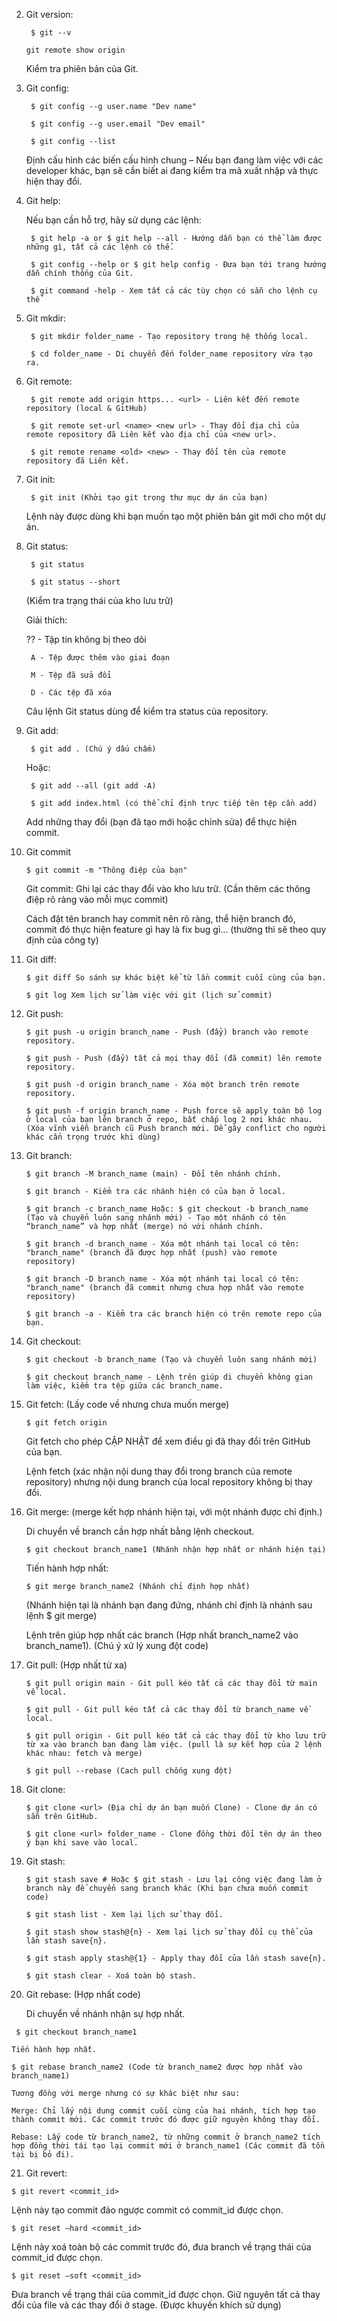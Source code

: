 2. Git version:

   ` $ git --v`
   
   `git remote show origin`

    Kiểm tra phiên bản của Git.

3. Git config:

        $ git config --g user.name "Dev name"

        $ git config --g user.email "Dev email"

        $ git config --list

    Định cấu hình các biến cấu hình chung – Nếu bạn đang làm việc với các developer khác, bạn sẽ cần biết ai đang kiểm tra mã xuất nhập và thực hiện thay đổi.

4. Git help:

    Nếu bạn cần hỗ trợ, hãy sử dụng các lệnh:

        $ git help -a or $ git help --all - Hướng dẫn bạn có thể làm được những gì, tất cả các lệnh có thể.

        $ git config --help or $ git help config - Đưa bạn tới trang hướng dẫn chính thống của Git.

        $ git command -help - Xem tất cả các tùy chọn có sẵn cho lệnh cụ thể

5. Git mkdir:

        $ git mkdir folder_name - Tạo repository trong hệ thống local.

        $ cd folder_name - Di chuyển đến folder_name repository vừa tạo ra.

6. Git remote:

        $ git remote add origin https... <url> - Liên kết đến remote repository (local & GitHub)

        $ git remote set-url <name> <new url> - Thay đổi địa chỉ của remote repository đã Liên kết vào địa chỉ của <new url>.

        $ git remote rename <old> <new> - Thay đổi tên của remote repository đã Liên kết.

7. Git init:

        $ git init (Khởi tạo git trong thư mục dự án của bạn)

    Lệnh này được dùng khi bạn muốn tạo một phiên bản git mới cho một dự án.
8. Git status:

        $ git status

        $ git status --short

    (Kiểm tra trạng thái của kho lưu trữ)

    Giải thích:

    ?? - Tập tin không bị theo dõi

        A - Tệp được thêm vào giai đoạn

        M - Tệp đã sửa đổi

        D - Các tệp đã xóa

    Câu lệnh Git status dùng để kiểm tra status của repository.

9. Git add:

        $ git add . (Chú ý dấu chấm)

    Hoặc:

        $ git add --all (git add -A)

        $ git add index.html (có thể chỉ định trực tiếp tên tệp cần add)

    Add những thay đổi (bạn đã tạo mới hoặc chỉnh sửa) để thực hiện commit.

10. Git commit

        $ git commit -m "Thông điệp của bạn"

    Git commit: Ghi lại các thay đổi vào kho lưu trữ. (Cần thêm các thông điệp rõ ràng vào mỗi mục commit)

    Cách đặt tên branch hay commit nên rõ ràng, thể hiện branch đó, commit đó thực hiện feature gì hay là fix bug gì... (thường thì sẽ theo quy định của công ty)

11. Git diff:

        $ git diff So sánh sự khác biệt kể từ lần commit cuối cùng của bạn.

        $ git log Xem lịch sử làm việc với git (lịch sử commit)

12. Git push:

        $ git push -u origin branch_name - Push (đẩy) branch vào remote repository.

        $ git push - Push (đẩy) tất cả mọi thay đổi (đã commit) lên remote repository.

        $ git push -d origin branch_name - Xóa một branch trên remote repository.

        $ git push -f origin branch_name - Push force sẽ apply toàn bộ log ở local của bạn lên branch ở repo, bất chấp log 2 nơi khác nhau. (Xóa vĩnh viễn branch cũ Push branch mới. Dễ gây conflict cho người khác cẩn trọng trước khi dùng)

13. Git branch:

        $ git branch -M branch_name (main) - Đổi tên nhánh chính.

        $ git branch - Kiểm tra các nhánh hiện có của bạn ở local.

        $ git branch -c branch_name Hoặc: $ git checkout -b branch_name (Tạo và chuyển luôn sang nhánh mới) - Tạo một nhánh có tên “branch_name” và hợp nhất (merge) nó với nhánh chính.

        $ git branch -d branch_name - Xóa một nhánh tại local có tên: "branch_name" (branch đã được hợp nhất (push) vào remote repository)

        $ git branch -D branch_name - Xóa một nhánh tại local có tên: "branch_name" (branch đã commit nhưng chưa hợp nhất vào remote repository)

        $ git branch -a - Kiểm tra các branch hiện có trên remote repo của bạn.

14. Git checkout:

        $ git checkout -b branch_name (Tạo và chuyển luôn sang nhánh mới)

        $ git checkout branch_name - Lệnh trên giúp di chuyển không gian làm việc, kiểm tra tệp giữa các branch_name.

15. Git fetch: (Lấy code về nhưng chưa muốn merge)

        $ git fetch origin

    Git fetch cho phép CẬP NHẬT để xem điều gì đã thay đổi trên GitHub của bạn.

    Lệnh fetch (xác nhận nội dung thay đổi trong branch của remote repository) nhưng nội dung branch của local repository không bị thay đổi.

16. Git merge: (merge kết hợp nhánh hiện tại, với một nhánh được chỉ định.)

    Di chuyển về branch cần hợp nhất bằng lệnh checkout.

        $ git checkout branch_name1 (Nhánh nhận hợp nhất or nhánh hiện tại)

    Tiến hành hợp nhất:

        $ git merge branch_name2 (Nhánh chỉ định hợp nhất)

    (Nhánh hiện tại là nhánh bạn đang đứng, nhánh chỉ định là nhánh sau lệnh $ git merge)

    Lệnh trên giúp hợp nhất các branch (Hợp nhất branch_name2 vào branch_name1). (Chú ý xử lý xung đột code)

17. Git pull: (Hợp nhất từ xa)

        $ git pull origin main - Git pull kéo tất cả các thay đổi từ main về local.

        $ git pull - Git pull kéo tất cả các thay đổi từ branch_name về local.

        $ git pull origin - Git pull kéo tất cả các thay đổi từ kho lưu trữ từ xa vào branch bạn đang làm việc. (pull là sự kết hợp của 2 lệnh khác nhau: fetch và merge)

        $ git pull --rebase (Cach pull chống xung đột)

18. Git clone:

        $ git clone <url> (Địa chỉ dự án bạn muốn Clone) - Clone dự án có sẵn trên GitHub.

        $ git clone <url> folder_name - Clone đồng thời đổi tên dự án theo ý bạn khi save vào local.

19. Git stash:

        $ git stash save # Hoặc $ git stash - Lưu lại công việc đang làm ở branch này để chuyển sang branch khác (Khi bạn chưa muốn commit code)

        $ git stash list - Xem lại lịch sử thay đổi.

        $ git stash show stash@{n} - Xem lại lịch sử thay đổi cụ thể của lần stash save{n}.

        $ git stash apply stash@{1} - Apply thay đổi của lần stash save{n}.

        $ git stash clear - Xoá toàn bộ stash.

20. Git rebase: (Hợp nhất code)

    Di chuyển về nhánh nhận sự hợp nhất.

   ` $ git checkout branch_name1`

    Tiến hành hợp nhất.

    $ git rebase branch_name2 (Code từ branch_name2 được hợp nhất vào branch_name1)

    Tương đồng với merge nhưng có sự khác biệt như sau:

    Merge: Chỉ lấy nội dung commit cuối cùng của hai nhánh, tích hợp tạo thành commit mới. Các commit trước đó được giữ nguyên không thay đổi.

    Rebase: Lấy code từ branch_name2, từ những commit ở branch_name2 tích hợp đồng thời tái tạo lại commit mới ở branch_name1 (Các commit đã tồn tại bị bỏ đi).

21. Git revert:

`$ git revert <commit_id>`

Lệnh này tạo commit đảo ngược commit có commit_id được chọn.

`$ git reset –hard <commit_id>`

Lệnh này xoá toàn bộ các commit trước đó, đưa branch về trạng thái của commit_id được chọn.

`$ git reset –soft <commit_id>` 

Đưa branch về trạng thái của commit_id được chọn. Giữ nguyên tất cả thay đổi của file và các thay đổi ở stage. (Được khuyến khích sử dụng)